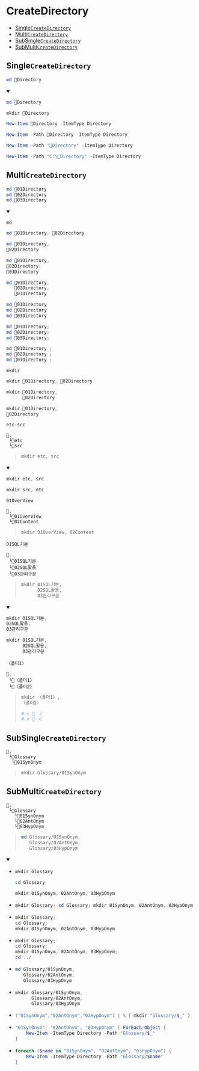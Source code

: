 # CreateDirectory
- [Single`CreateDirectory`](#singlecreatedirectory)
- [Multi`CreateDirectory`](#multicreatedirectory)
- [SubSingle`CreateDirectory`](#subsinglecreatedirectory)
- [SubMulti`CreateDirectory`](#submulticreatedirectory)


## Single`CreateDirectory`
```ps1
md 📁Directory
```
<details open>
    <summary></summary>

```ps1
md 📁Directory
```
```ps1
mkdir 📁Directory
```
```ps1
New-Item 📁Directory -ItemType Directory
```
```ps1
New-Item -Path 📁Directory -ItemType Directory
```
```ps1
New-Item -Path "📁Directory" -ItemType Directory
```
```ps1
New-Item -Path "C:\📁Directory" -ItemType Directory
```
</details>


## Multi`CreateDirectory`
```ps1
md 📁01Directory 
md 📁02Directory
md 📁03Directory
```
<details open>
    <summary></summary>

`md`
```ps1
md 📁01Directory, 📁02Directory
```
```ps1
md 📁01Directory, 
📁02Directory
```
```ps1
md 📁01Directory, 
📁02Directory,
📁03Directory
```
```ps1
md 📁01Directory, 
   📁02Directory,
   📁03Directory
```
```ps1
md 📁01Directory 
md 📁02Directory
md 📁03Directory
```
```ps1
md 📁01Directory;
md 📁02Directory;
md 📁03Directory;
```
```ps1
md 📁01Directory ;
md 📁02Directory ;
md 📁03Directory ;
```

`mkdir`
```ps1
mkdir 📁01Directory, 📁02Directory
```
```ps1
mkdir 📁01Directory, 
      📁02Directory
```
```ps1
mkdir 📁01Directory, 
📁02Directory
```
</details>


`etc-src`
```
📌.
 └📁etc
 └📁src
```
> ```ps1
> mkdir etc, src
> ```
<details open>
    <summary></summary>

```ps1
mkdir etc, src
```
```ps1
mkdir src, etc
```
</details>


`01OverView`
```
📌.
 └📁01OverView
 └📁02Content
```
> ```ps1
> mkdir 01OverView, 02Content
> ```


`01SQL기본`
```
📌.
 └📁01SQL기본
 └📁02SQL활용
 └📁03관리구문
```
> ```ps1
> mkdir 01SQL기본, 
>       02SQL활용,
>       03관리구문
> ```
<details open>
    <summary></summary>

```ps1
mkdir 01SQL기본, 
02SQL활용,
03관리구문
```
```ps1
mkdir 01SQL기본, 
      02SQL활용,
      03관리구문
```
</details>


`〈폴더1〉`
```
📌.
 └📁〈폴더1〉
 └📁〈폴더2〉
```
> ```ps1
> mkdir 〈폴더1〉, 
> 〈폴더2〉
> 
> # < 🚥 〈   
> # < 🚥 ＜
> ```


## SubSingle`CreateDirectory`
```
📌.
 └📁Glossary
  └📁01SynOnym
```
> ```ps1
> mkdir Glossary/01SynOnym
> ```


## SubMulti`CreateDirectory`
```
📌.
 └📁Glossary
   └📁01SynOnym
   └📁02AntOnym
   └📁03HypOnym
```
> ```ps1
> md Glossary/01SynOnym,
>    Glossary/02AntOnym,
>    Glossary/03HypOnym
> ```  
<details open>
    <summary></summary>

- ```ps1
  mkdir Glossary
  ```
  ```ps1
  cd Glossary
  ```
  ```ps1
  mkdir 01SynOnym, 02AntOnym, 03HypOnym
  ```
- ```ps1
  mkdir Glossary; cd Glossary; mkdir 01SynOnym, 02AntOnym, 03HypOnym
  ```
- ```ps1
  mkdir Glossary; 
  cd Glossary; 
  mkdir 01SynOnym, 02AntOnym, 03HypOnym
  ```
- ```ps1
  mkdir Glossary; 
  cd Glossary; 
  mkdir 01SynOnym, 02AntOnym, 03HypOnym;
  cd ../
  ```
- ```ps1
  md Glossary/01SynOnym,
     Glossary/02AntOnym,
     Glossary/03HypOnym
  ```  
- ```ps1
  mkdir Glossary/01SynOnym,
        Glossary/02AntOnym,
        Glossary/03HypOnym
  ```
  
- ```ps1
  ("01SynOnym","02AntOnym","03HypOnym") | % { mkdir "Glossary/$_" }
  ```
- ```ps1
  "01SynOnym", "02AntOnym", "03HypOnym" | ForEach-Object {
      New-Item -ItemType Directory -Path "Glossary/$_"
  }
  ```
- ```ps1
  foreach ($name in "01SynOnym", "02AntOnym", "03HypOnym") {
      New-Item -ItemType Directory -Path "Glossary/$name"
  }
  ```
</details>
